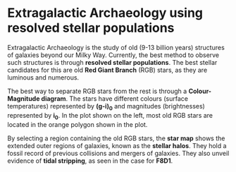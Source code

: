 Extragalactic Archaeology using resolved stellar populations
=======================

Extragalactic Archaeology is the study of old (9-13 billion years) structures of galaxies beyond our Milky Way. Currently, the best method to observe such structures is through **resolved stellar populations**. The best stellar candidates for this are old **Red Giant Branch** (RGB) stars, as they are luminous and numerous.

The best way to separate RGB stars from the rest is through a **Colour-Magnitude diagram**. The stars have different colours (surface temperatures) represented by **(g-i)<sub>0</sub>** and magnitudes (brightnesses) represented by **i<sub>0</sub>**. In the plot shown on the left, most old RGB stars are located in the orange polygon shown in the plot.

By selecting a region containing the old RGB stars, the **star map** shows the extended outer regions of galaxies, known as the **stellar halos**. They hold a fossil record of previous collisions and mergers of galaxies. They also unveil evidence of **tidal stripping**, as seen in the case for **F8D1**.
